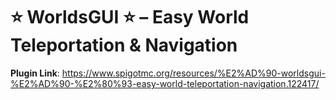 # ⭐ WorldsGUI ⭐ – Easy World Teleportation & Navigation

**Plugin Link**: https://www.spigotmc.org/resources/%E2%AD%90-worldsgui-%E2%AD%90-%E2%80%93-easy-world-teleportation-navigation.122417/
